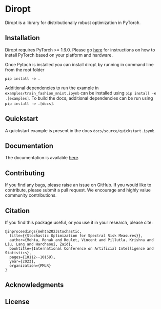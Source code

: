 # Diropt

Diropt is a library for distributionally robust optimization in PyTorch.

## Installation
Diropt requires PyTorch >= 1.6.0. Please go [here](https://pytorch.org/) for instructions 
on how to install PyTorch based on your platform and hardware.

Once Pytoch is installed you can install diropt by running in command line from the
root folder

```pip install -e .```

Additional dependencies to run the example in `examples/train_fashion_mnist.ipynb` can be installed using `pip install -e .[examples]`. To build the docs, additional dependencies can be run using `pip install -e .[docs]`.

## Quickstart

A quickstart example is present in the docs `docs/source/quickstart.ipynb`.

## Documentation

The documentation is available [here](https://ronakdm.github.io/drtorch/).

## Contributing

If you find any bugs, please raise an issue on GitHub.
If you would like to contribute, please submit a pull request.
We encourage and highly value community contributions.

## Citation

If you find this package useful, or you use it in your research, please cite:

    @inproceedings{mehta2023stochastic,
      title={{Stochastic Optimization for Spectral Risk Measures}},
      author={Mehta, Ronak and Roulet, Vincent and Pillutla, Krishna and Liu, Lang and Harchaoui, Zaid},
      booktitle={International Conference on Artificial Intelligence and Statistics},
      pages={10112--10159},
      year={2023},
      organization={PMLR}
    }

## Acknowledgments

## License




